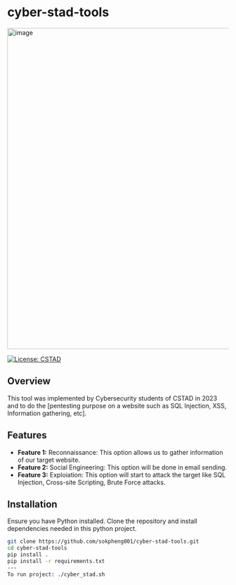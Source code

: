 # cyber-stad-tools
<img width="730" alt="image" src="https://github.com/sokpheng001/cyber-stad-tools/assets/126130178/a8c4a4af-00aa-49f9-8064-6f6c1efb3f8c">

[![License: CSTAD](https://file.notion.so/f/f/122a0908-4c5e-47d3-9a52-ea9e9dd74817/07e0c005-4aca-4464-b39c-f6205fa8f21f/Untitled.png?id=156cbd4f-684e-41c0-a036-ad02383f44ce&table=block&spaceId=122a0908-4c5e-47d3-9a52-ea9e9dd74817&expirationTimestamp=1701993600000&signature=1JLsMRxzYNpRQ6i3fiN1h_7_Uwsqi5bZLy-xHARZ7oE&downloadName=Untitled.png)](https://cyber-stad.vercel.app/)

## Overview

This tool was implemented by Cybersecurity students of CSTAD in 2023 and to do the [pentesting purpose on a website such as SQL Injection, XSS, Information gathering, etc].

## Features

- **Feature 1:** Reconnaissance: This option allows us to gather information of our target website.
- **Feature 2:** Social Engineering: This option will be done in email sending.
- **Feature 3:** Exploiation: This option will start to attack the target like SQL Injection, Cross-site Scripting, Brute Force attacks.

## Installation

Ensure you have Python installed. Clone the repository and install dependencies needed in this python project.


```bash
git clone https://github.com/sokpheng001/cyber-stad-tools.git
cd cyber-stad-tools
pip install .
pip install -r requirements.txt
---
To run project: ./cyber_stad.sh

